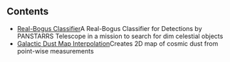 ## Contents
- [Real-Bogus Classifier](https://zizhengxu.github.io/my_portfolio/Real-BogusClassifier/Real-Bogus-Classifiers.html)A Real-Bogus Classifier for Detections by PANSTARRS Telescope in a mission to search for dim celestial objects
- [Galactic Dust Map Interpolation](https://zizhengxu.github.io/my_portfolio/DustmapInterpolation)Creates 2D map of cosmic dust from point-wise measurements
